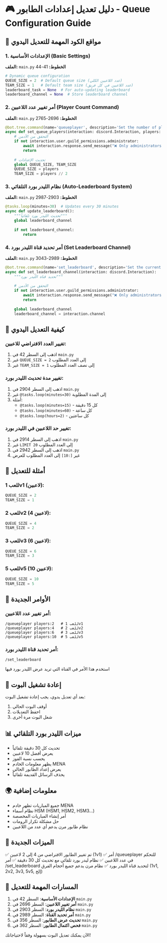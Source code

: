 # 🎮 دليل تعديل إعدادات الطابور - Queue Configuration Guide

## 📍 مواقع الكود المهمة للتعديل اليدوي

### 1. الإعدادات الأساسية (Basic Settings)
**الملف:** `main.py`
**الخطوط:** 41-44

```python
# Dynamic queue configuration
QUEUE_SIZE = 2  # Default queue size (عدد اللاعبين الكلي)
TEAM_SIZE = 1   # Default team size (عدد اللاعبين في كل فريق)
leaderboard_task = None  # For auto-updating leaderboard
leaderboard_channel = None  # Store leaderboard channel
```

### 2. أمر تغيير عدد اللاعبين (Player Count Command)
**الملف:** `main.py`
**الخطوط:** 2696-2765

```python
@bot.tree.command(name='queueplayer', description='Set the number of players for the queue (2=1v1, 4=2v2, 6=3v3, etc.)')
async def set_queue_players(interaction: discord.Interaction, players: int):
    # التحقق من الأدمن
    if not interaction.user.guild_permissions.administrator:
        await interaction.response.send_message("❌ Only administrators can change queue settings!", ephemeral=True)
        return
    
    # تحديث الإعدادات
    global QUEUE_SIZE, TEAM_SIZE
    QUEUE_SIZE = players
    TEAM_SIZE = players // 2
```

### 3. نظام الليدر بورد التلقائي (Auto-Leaderboard System)
**الملف:** `main.py`
**الخطوط:** 2903-2987

```python
@tasks.loop(minutes=30)  # Updates every 30 minutes
async def update_leaderboard():
    """تحديث الليدر بورد تلقائياً"""
    global leaderboard_channel
    
    if not leaderboard_channel:
        return
```

### 4. أمر تحديد قناة الليدر بورد (Set Leaderboard Channel)
**الملف:** `main.py`
**الخطوط:** 2989-3043

```python
@bot.tree.command(name='set_leaderboard', description='Set the current channel as auto-updating leaderboard')
async def set_leaderboard_channel(interaction: discord.Interaction):
    """تحديد قناة الليدر بورد"""
    
    # التحقق من الأدمن
    if not interaction.user.guild_permissions.administrator:
        await interaction.response.send_message("❌ Only administrators can set leaderboard channel!", ephemeral=True)
        return
    
    global leaderboard_channel
    leaderboard_channel = interaction.channel
```

## 🔧 كيفية التعديل اليدوي

### تغيير العدد الافتراضي للاعبين:
1. اذهب إلى السطر 42 في `main.py`
2. غير `QUEUE_SIZE = 2` إلى العدد المطلوب
3. غير `TEAM_SIZE = 1` إلى نصف العدد المطلوب

### تغيير مدة تحديث الليدر بورد:
1. اذهب إلى السطر 2904 في `main.py`
2. غير `@tasks.loop(minutes=30)` إلى المدة المطلوبة
3. أمثلة:
   - `@tasks.loop(minutes=15)` - كل 15 دقيقة
   - `@tasks.loop(minutes=60)` - كل ساعة
   - `@tasks.loop(hours=2)` - كل ساعتين

### تغيير حد اللاعبين في الليدر بورد:
1. اذهب إلى السطر 2914 في `main.py`
2. غير `LIMIT 20` إلى العدد المطلوب
3. اذهب إلى السطر 2942 في `main.py`
4. غير `[:10]` إلى العدد المطلوب للعرض

## 📝 أمثلة للتعديل

### للعب 1v1 (لاعبين):
```python
QUEUE_SIZE = 2
TEAM_SIZE = 1
```

### للعب 2v2 (4 لاعبين):
```python
QUEUE_SIZE = 4
TEAM_SIZE = 2
```

### للعب 3v3 (6 لاعبين):
```python
QUEUE_SIZE = 6
TEAM_SIZE = 3
```

### للعب 5v5 (10 لاعبين):
```python
QUEUE_SIZE = 10
TEAM_SIZE = 5
```

## 🎯 الأوامر الجديدة

### أمر تغيير عدد اللاعبين:
```
/queueplayer players:2   # للعب 1v1
/queueplayer players:4   # للعب 2v2
/queueplayer players:6   # للعب 3v3
/queueplayer players:10  # للعب 5v5
```

### أمر تحديد قناة الليدر بورد:
```
/set_leaderboard
```
استخدم هذا الأمر في القناة التي تريد عرض الليدر بورد فيها

## 🔄 إعادة تشغيل البوت

بعد أي تعديل يدوي، يجب إعادة تشغيل البوت:

1. أوقف البوت الحالي
2. احفظ التعديلات
3. شغل البوت مرة أخرى

## 📊 ميزات الليدر بورد التلقائي

- تحديث كل 30 دقيقة تلقائياً
- يعرض أفضل 10 لاعبين
- يحسب نسبة الفوز
- يظهر معلومات الخادم MENA
- يعرض إعداد الطابور الحالي
- يحذف الرسائل القديمة تلقائياً

## 🌍 معلومات إضافية

- جميع المباريات تظهر خادم MENA
- نظام أسماء HSM (HSM1, HSM2, HSM3...)
- أمر إنشاء المباريات المخصصة
- حل مشكلة تكرار الرومات
- نظام طابور مرن يدعم أي عدد من اللاعبين

## 🚀 الميزات الجديدة

✅ تم تغيير الطابور الافتراضي من 4 إلى 2 لاعبين (1v1)
✅ أمر /queueplayer للتحكم في عدد اللاعبين
✅ نظام ليدر بورد تلقائي مع تحديث كل 30 دقيقة
✅ أمر /set_leaderboard لتحديد قناة الليدر بورد
✅ نظام مرن يدعم جميع أحجام الفرق (1v1, 2v2, 3v3, 5v5, إلخ)

## 📁 المسارات المهمة للتعديل

1. **الإعدادات الأساسية**: السطر 42 في `main.py`
2. **أمر تغيير اللاعبين**: السطر 2696 في `main.py`
3. **نظام الليدر بورد**: السطر 2903 في `main.py`
4. **أمر تحديد القناة**: السطر 2989 في `main.py`
5. **تحديث عرض الطابور**: السطر 356 في `main.py`
6. **فحص اكتمال الطابور**: السطر 362 في `main.py`

الآن يمكنك تعديل البوت بسهولة وفقاً لاحتياجاتك!
